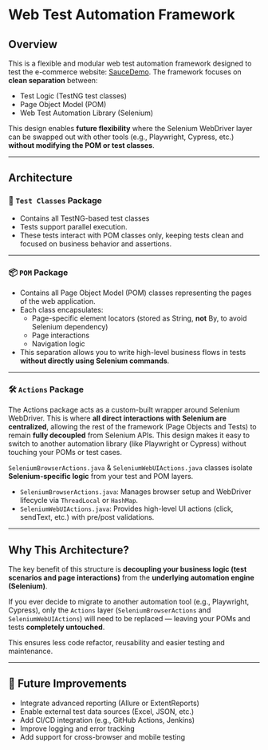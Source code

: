# Web Test Automation Framework

## Overview

This is a flexible and modular web test automation framework designed to test the e-commerce website: [SauceDemo](https://www.saucedemo.com/v1/). The framework focuses on **clean separation** between:

- Test Logic (TestNG test classes)
- Page Object Model (POM)
- Web Test Automation Library (Selenium)

This design enables **future flexibility** where the Selenium WebDriver layer can be swapped out with other tools (e.g., Playwright, Cypress, etc.) **without modifying the POM or test classes**.

---

## Architecture

### 🧪 `Test Classes` Package

- Contains all TestNG-based test classes
- Tests support parallel execution.
- These tests interact with POM classes only, keeping tests clean and focused on business behavior and assertions.

---

### 📦 `POM` Package

- Contains all Page Object Model (POM) classes representing the pages of the web application.
- Each class encapsulates:
  - Page-specific element locators (stored as String, **not** By, to avoid Selenium dependency)
  - Page interactions
  - Navigation logic
- This separation allows you to write high-level business flows in tests **without directly using Selenium commands**.

---

### 🛠️ `Actions` Package

The Actions package acts as a custom-built wrapper around Selenium WebDriver. This is where **all direct interactions with Selenium are centralized**, allowing the rest of the framework (Page Objects and Tests) to remain **fully decoupled** from Selenium APIs. This design makes it easy to switch to another automation library (like Playwright or Cypress) without touching your POMs or test cases.


 `SeleniumBrowserActions.java` & `SeleniumWebUIActions.java` classes isolate **Selenium-specific logic** from your test and POM layers.

- `SeleniumBrowserActions.java`: Manages browser setup and WebDriver lifecycle via `ThreadLocal` or `HashMap`.
- `SeleniumWebUIActions.java`: Provides high-level UI actions (click, sendText, etc.) with pre/post validations.

---

## Why This Architecture?

The key benefit of this structure is **decoupling your business logic (test scenarios and page interactions)** from the **underlying automation engine (Selenium)**.

If you ever decide to migrate to another automation tool (e.g., Playwright, Cypress), only the `Actions` layer (`SeleniumBrowserActions` and `SeleniumWebUIActions`) will need to be replaced
 — leaving your POMs and tests **completely untouched**.

This ensures less code refactor, reusability and easier testing and maintenance.

---

## 🚀 Future Improvements

- Integrate advanced reporting (Allure or ExtentReports)
- Enable external test data sources (Excel, JSON, etc.)
- Add CI/CD integration (e.g., GitHub Actions, Jenkins)
- Improve logging and error tracking
- Add support for cross-browser and mobile testing
